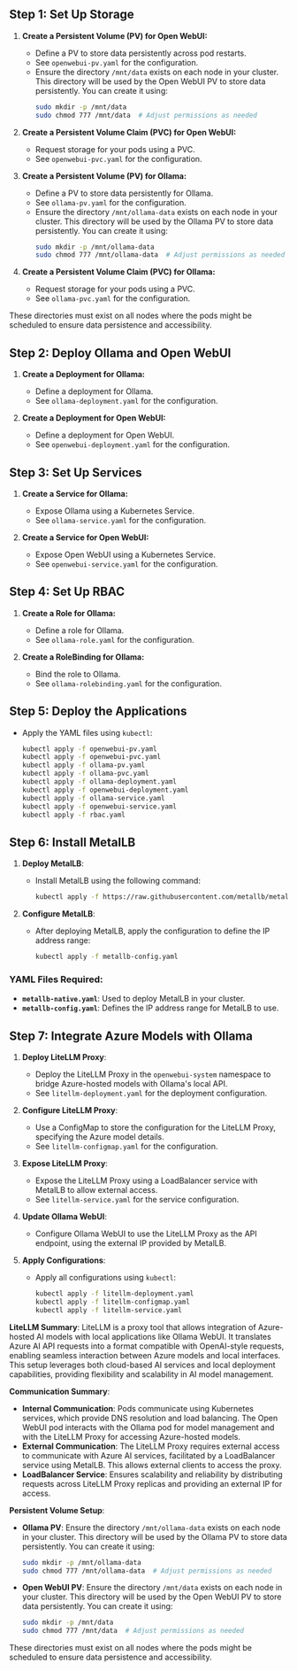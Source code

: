 ## Step 1: Set Up Storage

1. **Create a Persistent Volume (PV) for Open WebUI:**
   - Define a PV to store data persistently across pod restarts.
   - See `openwebui-pv.yaml` for the configuration.
   - Ensure the directory `/mnt/data` exists on each node in your cluster. This directory will be used by the Open WebUI PV to store data persistently. You can create it using:
     ```bash
     sudo mkdir -p /mnt/data
     sudo chmod 777 /mnt/data  # Adjust permissions as needed
     ```

2. **Create a Persistent Volume Claim (PVC) for Open WebUI:**
   - Request storage for your pods using a PVC.
   - See `openwebui-pvc.yaml` for the configuration.

3. **Create a Persistent Volume (PV) for Ollama:**
   - Define a PV to store data persistently for Ollama.
   - See `ollama-pv.yaml` for the configuration.
   - Ensure the directory `/mnt/ollama-data` exists on each node in your cluster. This directory will be used by the Ollama PV to store data persistently. You can create it using:
     ```bash
     sudo mkdir -p /mnt/ollama-data
     sudo chmod 777 /mnt/ollama-data  # Adjust permissions as needed
     ```

4. **Create a Persistent Volume Claim (PVC) for Ollama:**
   - Request storage for your pods using a PVC.
   - See `ollama-pvc.yaml` for the configuration.

These directories must exist on all nodes where the pods might be scheduled to ensure data persistence and accessibility.

## Step 2: Deploy Ollama and Open WebUI

1. **Create a Deployment for Ollama:**
   - Define a deployment for Ollama.
   - See `ollama-deployment.yaml` for the configuration.

2. **Create a Deployment for Open WebUI:**
   - Define a deployment for Open WebUI.
   - See `openwebui-deployment.yaml` for the configuration.

## Step 3: Set Up Services

1. **Create a Service for Ollama:**
   - Expose Ollama using a Kubernetes Service.
   - See `ollama-service.yaml` for the configuration.

2. **Create a Service for Open WebUI:**
   - Expose Open WebUI using a Kubernetes Service.
   - See `openwebui-service.yaml` for the configuration.

## Step 4: Set Up RBAC

1. **Create a Role for Ollama:**
   - Define a role for Ollama.
   - See `ollama-role.yaml` for the configuration.

2. **Create a RoleBinding for Ollama:**
   - Bind the role to Ollama.
   - See `ollama-rolebinding.yaml` for the configuration.

## Step 5: Deploy the Applications

- Apply the YAML files using `kubectl`:
  ```bash
  kubectl apply -f openwebui-pv.yaml
  kubectl apply -f openwebui-pvc.yaml
  kubectl apply -f ollama-pv.yaml
  kubectl apply -f ollama-pvc.yaml
  kubectl apply -f ollama-deployment.yaml
  kubectl apply -f openwebui-deployment.yaml
  kubectl apply -f ollama-service.yaml
  kubectl apply -f openwebui-service.yaml
  kubectl apply -f rbac.yaml
  ```

## Step 6: Install MetalLB

1. **Deploy MetalLB**:
   - Install MetalLB using the following command:
     ```bash
     kubectl apply -f https://raw.githubusercontent.com/metallb/metallb/v0.14.9/config/manifests/metallb-native.yaml
     ```

2. **Configure MetalLB**:
   - After deploying MetalLB, apply the configuration to define the IP address range:
     ```bash
     kubectl apply -f metallb-config.yaml
     ```

### YAML Files Required:
- **`metallb-native.yaml`**: Used to deploy MetalLB in your cluster.
- **`metallb-config.yaml`**: Defines the IP address range for MetalLB to use.

## Step 7: Integrate Azure Models with Ollama

1. **Deploy LiteLLM Proxy**:
   - Deploy the LiteLLM Proxy in the `openwebui-system` namespace to bridge Azure-hosted models with Ollama's local API.
   - See `litellm-deployment.yaml` for the deployment configuration.

2. **Configure LiteLLM Proxy**:
   - Use a ConfigMap to store the configuration for the LiteLLM Proxy, specifying the Azure model details.
   - See `litellm-configmap.yaml` for the configuration.

3. **Expose LiteLLM Proxy**:
   - Expose the LiteLLM Proxy using a LoadBalancer service with MetalLB to allow external access.
   - See `litellm-service.yaml` for the service configuration.

4. **Update Ollama WebUI**:
   - Configure Ollama WebUI to use the LiteLLM Proxy as the API endpoint, using the external IP provided by MetalLB.

5. **Apply Configurations**:
   - Apply all configurations using `kubectl`:
     ```bash
     kubectl apply -f litellm-deployment.yaml
     kubectl apply -f litellm-configmap.yaml
     kubectl apply -f litellm-service.yaml
     ```

**LiteLLM Summary**:
LiteLLM is a proxy tool that allows integration of Azure-hosted AI models with local applications like Ollama WebUI. It translates Azure AI API requests into a format compatible with OpenAI-style requests, enabling seamless interaction between Azure models and local interfaces. This setup leverages both cloud-based AI services and local deployment capabilities, providing flexibility and scalability in AI model management.

**Communication Summary**:
- **Internal Communication**: Pods communicate using Kubernetes services, which provide DNS resolution and load balancing. The Open WebUI pod interacts with the Ollama pod for model management and with the LiteLLM Proxy for accessing Azure-hosted models.
- **External Communication**: The LiteLLM Proxy requires external access to communicate with Azure AI services, facilitated by a LoadBalancer service using MetalLB. This allows external clients to access the proxy.
- **LoadBalancer Service**: Ensures scalability and reliability by distributing requests across LiteLLM Proxy replicas and providing an external IP for access.

**Persistent Volume Setup**:
- **Ollama PV**: Ensure the directory `/mnt/ollama-data` exists on each node in your cluster. This directory will be used by the Ollama PV to store data persistently. You can create it using:
  ```bash
  sudo mkdir -p /mnt/ollama-data
  sudo chmod 777 /mnt/ollama-data  # Adjust permissions as needed
  ```
- **Open WebUI PV**: Ensure the directory `/mnt/data` exists on each node in your cluster. This directory will be used by the Open WebUI PV to store data persistently. You can create it using:
  ```bash
  sudo mkdir -p /mnt/data
  sudo chmod 777 /mnt/data  # Adjust permissions as needed
  ```

These directories must exist on all nodes where the pods might be scheduled to ensure data persistence and accessibility. 